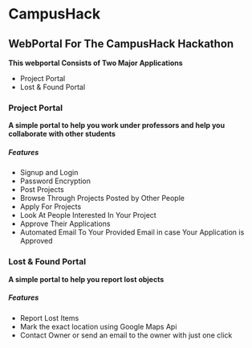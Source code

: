 # CampusHack

## WebPortal For The CampusHack Hackathon

**This webportal Consists of Two Major Applications**
- Project Portal
- Lost & Found Portal

### Project Portal
**A simple portal to help you work under professors and help you collaborate with other students**

##### Features
- Signup and Login
- Password Encryption
- Post Projects
- Browse Through Projects Posted by Other People
- Apply For Projects
- Look At People Interested In Your Project
- Approve Their Applications
- Automated Email To Your Provided Email in case Your Application is Approved


### Lost & Found Portal
**A simple portal to help you report lost objects**

##### Features
- Report Lost Items 
- Mark the exact location using Google Maps Api
- Contact Owner or send an email to the owner with just one click 

